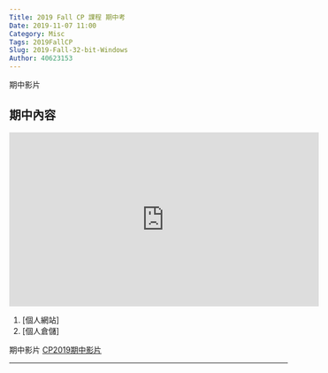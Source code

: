 ```yaml
---
Title: 2019 Fall CP 課程 期中考
Date: 2019-11-07 11:00
Category: Misc
Tags: 2019FallCP
Slug: 2019-Fall-32-bit-Windows
Author: 40623153
---
```


期中影片

<!-- PELICAN_END_SUMMARY -->

期中內容
----



<iframe width="560" height="315" src="https://www.youtube.com/embed/Klia8sXVSS0" frameborder="0" allow="accelerometer; autoplay; encrypted-media; gyroscope; picture-in-picture" allowfullscreen></iframe>

 1. [個人網站]
 2. [個人倉儲]

期中影片 [CP2019期中影片]

[CP2019個人網站]: https://40623153.github.io/cp2019/content/index.html
[CP2019期中影片]: https://youtu.be/Klia8sXVSS0
[CP2019個人倉儲]: https://github.com/40623153/cp2019



----


